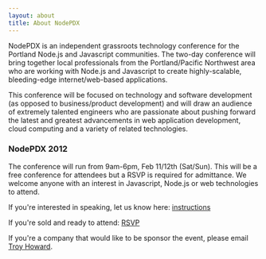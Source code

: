 ```yaml
---
layout: about
title: About NodePDX
---
```

NodePDX is an independent grassroots technology conference for the Portland Node.js and Javascript communities. The two-day conference will bring together local professionals from the Portland/Pacific Northwest area who are working with Node.js and Javascript to create highly-scalable, bleeding-edge internet/web-based applications.

This conference will be focused on technology and software development (as opposed to business/product development) and will draw an audience of extremely talented engineers who are passionate about pushing forward the latest and greatest advancements in web application development, cloud computing and a variety of related technologies.

### NodePDX 2012

The conference will run from 9am-6pm, Feb 11/12th (Sat/Sun). This will be a free conference for attendees but a RSVP is required for admittance. We welcome anyone with an interest in Javascript, Node.js or web technologies to attend.

If you're interested in speaking, let us know here: [instructions](https://github.com/nodepdx/nodepdx.github.com/blob/gh-pages/proposals/README.md)

If you're sold and ready to attend: [RSVP](http://lanyrd.com/2012/nodepdx/)

If you're a company that would like to be sponsor the event, please email [Troy Howard](mailto:thoward37@gmail.com).